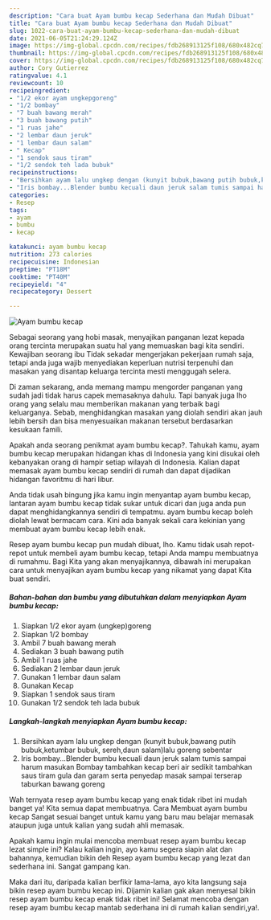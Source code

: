 ```yaml
---
description: "Cara buat Ayam bumbu kecap Sederhana dan Mudah Dibuat"
title: "Cara buat Ayam bumbu kecap Sederhana dan Mudah Dibuat"
slug: 1022-cara-buat-ayam-bumbu-kecap-sederhana-dan-mudah-dibuat
date: 2021-06-05T21:24:29.124Z
image: https://img-global.cpcdn.com/recipes/fdb268913125f108/680x482cq70/ayam-bumbu-kecap-foto-resep-utama.jpg
thumbnail: https://img-global.cpcdn.com/recipes/fdb268913125f108/680x482cq70/ayam-bumbu-kecap-foto-resep-utama.jpg
cover: https://img-global.cpcdn.com/recipes/fdb268913125f108/680x482cq70/ayam-bumbu-kecap-foto-resep-utama.jpg
author: Cory Gutierrez
ratingvalue: 4.1
reviewcount: 10
recipeingredient:
- "1/2 ekor ayam ungkepgoreng"
- "1/2 bombay"
- "7 buah bawang merah"
- "3 buah bawang putih"
- "1 ruas jahe"
- "2 lembar daun jeruk"
- "1 lembar daun salam"
- " Kecap"
- "1 sendok saus tiram"
- "1/2 sendok teh lada bubuk"
recipeinstructions:
- "Bersihkan ayam lalu ungkep dengan (kunyit bubuk,bawang putih bubuk,ketumbar bubuk, sereh,daun salam)lalu goreng sebentar"
- "Iris bombay...Blender bumbu kecuali daun jeruk salam tumis sampai harum masukan Bombay tambahkan kecap beri air sedikit tambahkan saus tiram gula dan garam serta penyedap masak sampai terserap taburkan bawang goreng"
categories:
- Resep
tags:
- ayam
- bumbu
- kecap

katakunci: ayam bumbu kecap 
nutrition: 273 calories
recipecuisine: Indonesian
preptime: "PT18M"
cooktime: "PT40M"
recipeyield: "4"
recipecategory: Dessert

---
```



![Ayam bumbu kecap](https://img-global.cpcdn.com/recipes/fdb268913125f108/680x482cq70/ayam-bumbu-kecap-foto-resep-utama.jpg)

Sebagai seorang yang hobi masak, menyajikan panganan lezat kepada orang tercinta merupakan suatu hal yang memuaskan bagi kita sendiri. Kewajiban seorang ibu Tidak sekadar mengerjakan pekerjaan rumah saja, tetapi anda juga wajib menyediakan keperluan nutrisi terpenuhi dan masakan yang disantap keluarga tercinta mesti menggugah selera.

Di zaman  sekarang, anda memang mampu mengorder panganan yang sudah jadi tidak harus capek memasaknya dahulu. Tapi banyak juga lho orang yang selalu mau memberikan makanan yang terbaik bagi keluarganya. Sebab, menghidangkan masakan yang diolah sendiri akan jauh lebih bersih dan bisa menyesuaikan makanan tersebut berdasarkan kesukaan famili. 



Apakah anda seorang penikmat ayam bumbu kecap?. Tahukah kamu, ayam bumbu kecap merupakan hidangan khas di Indonesia yang kini disukai oleh kebanyakan orang di hampir setiap wilayah di Indonesia. Kalian dapat memasak ayam bumbu kecap sendiri di rumah dan dapat dijadikan hidangan favoritmu di hari libur.

Anda tidak usah bingung jika kamu ingin menyantap ayam bumbu kecap, lantaran ayam bumbu kecap tidak sukar untuk dicari dan juga anda pun dapat menghidangkannya sendiri di tempatmu. ayam bumbu kecap boleh diolah lewat bermacam cara. Kini ada banyak sekali cara kekinian yang membuat ayam bumbu kecap lebih enak.

Resep ayam bumbu kecap pun mudah dibuat, lho. Kamu tidak usah repot-repot untuk membeli ayam bumbu kecap, tetapi Anda mampu membuatnya di rumahmu. Bagi Kita yang akan menyajikannya, dibawah ini merupakan cara untuk menyajikan ayam bumbu kecap yang nikamat yang dapat Kita buat sendiri.

<!--inarticleads1-->

##### Bahan-bahan dan bumbu yang dibutuhkan dalam menyiapkan Ayam bumbu kecap:

1. Siapkan 1/2 ekor ayam (ungkep)goreng
1. Siapkan 1/2 bombay
1. Ambil 7 buah bawang merah
1. Sediakan 3 buah bawang putih
1. Ambil 1 ruas jahe
1. Sediakan 2 lembar daun jeruk
1. Gunakan 1 lembar daun salam
1. Gunakan  Kecap
1. Siapkan 1 sendok saus tiram
1. Gunakan 1/2 sendok teh lada bubuk




<!--inarticleads2-->

##### Langkah-langkah menyiapkan Ayam bumbu kecap:

1. Bersihkan ayam lalu ungkep dengan (kunyit bubuk,bawang putih bubuk,ketumbar bubuk, sereh,daun salam)lalu goreng sebentar
1. Iris bombay...Blender bumbu kecuali daun jeruk salam tumis sampai harum masukan Bombay tambahkan kecap beri air sedikit tambahkan saus tiram gula dan garam serta penyedap masak sampai terserap taburkan bawang goreng




Wah ternyata resep ayam bumbu kecap yang enak tidak ribet ini mudah banget ya! Kita semua dapat membuatnya. Cara Membuat ayam bumbu kecap Sangat sesuai banget untuk kamu yang baru mau belajar memasak ataupun juga untuk kalian yang sudah ahli memasak.

Apakah kamu ingin mulai mencoba membuat resep ayam bumbu kecap lezat simple ini? Kalau kalian ingin, ayo kamu segera siapin alat dan bahannya, kemudian bikin deh Resep ayam bumbu kecap yang lezat dan sederhana ini. Sangat gampang kan. 

Maka dari itu, daripada kalian berfikir lama-lama, ayo kita langsung saja bikin resep ayam bumbu kecap ini. Dijamin kalian gak akan menyesal bikin resep ayam bumbu kecap enak tidak ribet ini! Selamat mencoba dengan resep ayam bumbu kecap mantab sederhana ini di rumah kalian sendiri,ya!.

